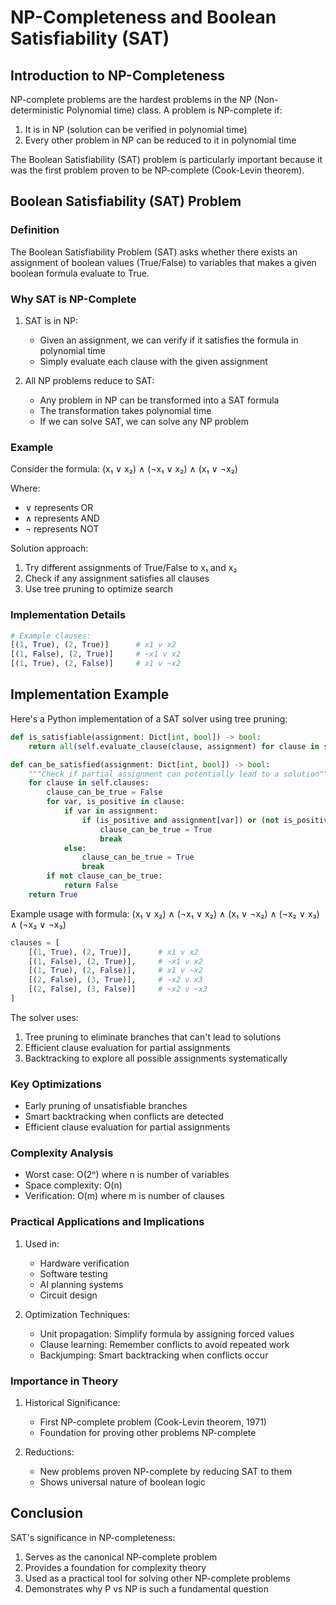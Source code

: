 # NP-Completeness and Boolean Satisfiability (SAT)

## Introduction to NP-Completeness

NP-complete problems are the hardest problems in the NP (Non-deterministic Polynomial time) class. A problem is NP-complete if:
1. It is in NP (solution can be verified in polynomial time)
2. Every other problem in NP can be reduced to it in polynomial time

The Boolean Satisfiability (SAT) problem is particularly important because it was the first problem proven to be NP-complete (Cook-Levin theorem).

## Boolean Satisfiability (SAT) Problem

### Definition
The Boolean Satisfiability Problem (SAT) asks whether there exists an assignment of boolean values (True/False) to variables that makes a given boolean formula evaluate to True.

### Why SAT is NP-Complete
1. SAT is in NP:
   - Given an assignment, we can verify if it satisfies the formula in polynomial time
   - Simply evaluate each clause with the given assignment

2. All NP problems reduce to SAT:
   - Any problem in NP can be transformed into a SAT formula
   - The transformation takes polynomial time
   - If we can solve SAT, we can solve any NP problem

### Example
Consider the formula: (x₁ ∨ x₂) ∧ (¬x₁ ∨ x₂) ∧ (x₁ ∨ ¬x₂)

Where:
- ∨ represents OR
- ∧ represents AND
- ¬ represents NOT

Solution approach:
1. Try different assignments of True/False to x₁ and x₂
2. Check if any assignment satisfies all clauses
3. Use tree pruning to optimize search

### Implementation Details
```python
# Example clauses:
[(1, True), (2, True)]      # x1 v x2
[(1, False), (2, True)]     # ~x1 v x2
[(1, True), (2, False)]     # x1 v ~x2
```

## Implementation Example

Here's a Python implementation of a SAT solver using tree pruning:

```python
def is_satisfiable(assignment: Dict[int, bool]) -> bool:
    return all(self.evaluate_clause(clause, assignment) for clause in self.clauses)

def can_be_satisfied(assignment: Dict[int, bool]) -> bool:
    """Check if partial assignment can potentially lead to a solution"""
    for clause in self.clauses:
        clause_can_be_true = False
        for var, is_positive in clause:
            if var in assignment:
                if (is_positive and assignment[var]) or (not is_positive and not assignment[var]):
                    clause_can_be_true = True
                    break
            else:
                clause_can_be_true = True
                break
        if not clause_can_be_true:
            return False
    return True
```

Example usage with formula: (x₁ ∨ x₂) ∧ (¬x₁ ∨ x₂) ∧ (x₁ ∨ ¬x₂) ∧ (¬x₂ ∨ x₃) ∧ (¬x₂ ∨ ¬x₃)

```python
clauses = [
    [(1, True), (2, True)],      # x1 v x2
    [(1, False), (2, True)],     # ~x1 v x2
    [(1, True), (2, False)],     # x1 v ~x2
    [(2, False), (3, True)],     # ~x2 v x3
    [(2, False), (3, False)]     # ~x2 v ~x3
]
```

The solver uses:
1. Tree pruning to eliminate branches that can't lead to solutions
2. Efficient clause evaluation for partial assignments
3. Backtracking to explore all possible assignments systematically

### Key Optimizations
- Early pruning of unsatisfiable branches
- Smart backtracking when conflicts are detected
- Efficient clause evaluation for partial assignments

### Complexity Analysis
- Worst case: O(2ⁿ) where n is number of variables
- Space complexity: O(n)
- Verification: O(m) where m is number of clauses

### Practical Applications and Implications

1. Used in:
   - Hardware verification
   - Software testing
   - AI planning systems
   - Circuit design

2. Optimization Techniques:
   - Unit propagation: Simplify formula by assigning forced values
   - Clause learning: Remember conflicts to avoid repeated work
   - Backjumping: Smart backtracking when conflicts occur

### Importance in Theory

1. Historical Significance:
   - First NP-complete problem (Cook-Levin theorem, 1971)
   - Foundation for proving other problems NP-complete

2. Reductions:
   - New problems proven NP-complete by reducing SAT to them
   - Shows universal nature of boolean logic

## Conclusion

SAT's significance in NP-completeness:
1. Serves as the canonical NP-complete problem
2. Provides a foundation for complexity theory
3. Used as a practical tool for solving other NP-complete problems
4. Demonstrates why P vs NP is such a fundamental question